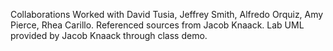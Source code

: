 Collaborations
Worked with David Tusia, Jeffrey Smith, Alfredo Orquiz, Amy Pierce, Rhea Carillo. Referenced sources from Jacob Knaack. Lab UML provided by Jacob Knaack through class demo.
